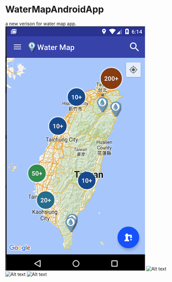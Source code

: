 # WaterMapAndroidApp
a new verison for water map app.
![Alt text](https://github.com/green760223/WaterMapAndroidApp/blob/master/imgs/2023-10-08%207.15.32.png?raw=true)
![Alt text](https://drive.google.com/file/d/1QBK7QxNXl1gFBYDpVlRnHFfqJVmEM5lU/view?usp=sharing)
![Alt text](https://drive.google.com/file/d/19j8HSsnZje9hFQ0hR3A_vRE4WQ6RNbQq/view?usp=sharing)
![Alt text](https://drive.google.com/file/d/1oVLtYQbzC_dYeFdm5vJd5NTzNEiYIZVN/view?usp=sharing)
